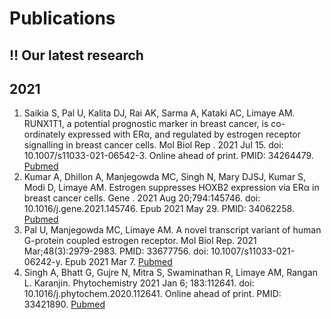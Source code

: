 # Publications

## :bangbang: Our latest research

## 2021
1. Saikia S, Pal U, Kalita DJ, Rai AK, Sarma A, Kataki AC, Limaye AM. RUNX1T1, a potential prognostic marker in breast cancer, is co-ordinately expressed with ERα, and regulated by estrogen receptor signalling in breast cancer cells. Mol Biol Rep . 2021 Jul 15. doi: 10.1007/s11033-021-06542-3. Online ahead of print. PMID: 34264479. [Pubmed](https://pubmed.ncbi.nlm.nih.gov/34264479/)
2. Kumar A, Dhillon A, Manjegowda MC, Singh N, Mary DJSJ, Kumar S, Modi D, Limaye AM. Estrogen suppresses HOXB2 expression via ERα in breast cancer cells. Gene . 2021 Aug 20;794:145746. doi: 10.1016/j.gene.2021.145746. Epub 2021 May 29. PMID: 34062258. [Pubmed](https://pubmed.ncbi.nlm.nih.gov/34062258/)
3. Pal U, Manjegowda MC, Limaye AM. A novel transcript variant of human G-protein coupled estrogen receptor. Mol Biol Rep. 2021 Mar;48(3):2979-2983. PMID: 33677756. doi: 10.1007/s11033-021-06242-y. Epub 2021 Mar 7. [Pubmed](https://pubmed.ncbi.nlm.nih.gov/33677756/)
4. Singh A, Bhatt G, Gujre N, Mitra S, Swaminathan R, Limaye AM, Rangan L. Karanjin. Phytochemistry 2021 Jan 6; 183:112641. doi: 10.1016/j.phytochem.2020.112641. Online ahead of print. PMID: 33421890. [Pubmed](https://pubmed.ncbi.nlm.nih.gov/33421890/)

